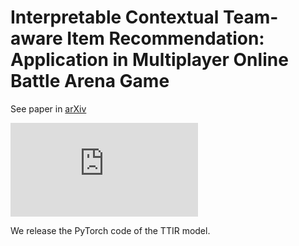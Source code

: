 # Interpretable Contextual Team-aware Item Recommendation: Application in Multiplayer Online Battle Arena Game

See paper in [arXiv]()

![tir-model](https://github.com/ojedaf/IC-TIR-Lol/tree/master/images/model.pdf)

We release the PyTorch code of the TTIR model.

